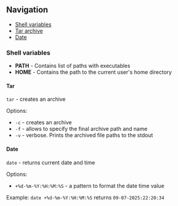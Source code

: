 ## Navigation

 - [Shell variables](#shell-variables)
 - [Tar archive](#tar)
 - [Date](#date)

### Shell variables
 - **PATH** - Contains list of paths with executables
 - **HOME** - Contains the path to the current user's home directory


#### Tar
`tar` - creates an archive

Options:
 - `-c` - creates an archive
 - `-f` - allows to specify the final archive path and name
 - `-v` - verbose. Prints the archived file paths to the stdout

#### Date
`date` - returns current date and time

Options:
 - `+%d-%m-%Y:%H:%M:%S` - a pattern to format the date time value

Example: `date +%d-%m-%Y:%H:%M:%S` returns `09-07-2025:22:20:34`
